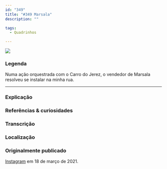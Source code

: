 ```yaml
---
id: "349"
title: "#349 Marsala"
description: ""

tags:
  - Quadrinhos

---
```

![](https://bebiodicionario-com.s3.amazonaws.com/media/posts/202103/162100081_455582225859175_5149392036337842940_n_17891660650936501.jpg)



### Legenda

Numa ação orquestrada com o Carro do Jerez, o vendedor de Marsala resolveu se instalar na minha rua.


---

### Explicação



### Referências & curiosidades


### Transcrição

### Localização

### Originalmente publicado

[Instagram](https://www.instagram.com/bebiodicionario/) em 18 de março de 2021.

